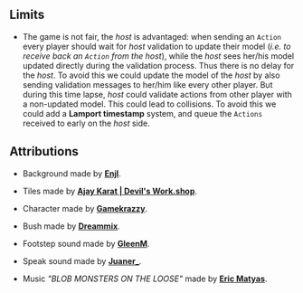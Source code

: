 ## Limits

* The game is not fair, the _host_ is advantaged: when sending an `Action` every player should wait 
  for _host_ validation to update their model (_i.e. to receive back an `Action` from the host_),
  while the _host_ sees her/his model updated directly during the validation process. Thus there is
  no delay for the _host_.
  To avoid this we could update the model of the _host_ by also sending validation messages to 
  her/him like every other player. But during this time lapse, _host_ could validate actions from
  other player with a non-updated model. This could lead to collisions. To avoid this we could add
  a **Lamport timestamp** system, and queue the `Actions` received to early on the _host_ side.
  
## Attributions

* Background made by **[Enjl](https://enjl.itch.io/)**.

* Tiles made by **[Ajay Karat | Devil's Work.shop](https://www.devilswork.shop/)**.

* Character made by **[Gamekrazzy](https://gamekrazzy.itch.io/)**.

* Bush made by **[Dreammix](https://dreammix.itch.io/)**.

* Footstep sound made by **[GleenM](https://freesound.org/people/GlennM)**.

* Speak sound made by **[Juaner_](https://freesound.org/people/Juaner_/)**.

* Music _"BLOB MONSTERS ON THE LOOSE"_ made by **[Eric Matyas](https://soundimage.org/)**.